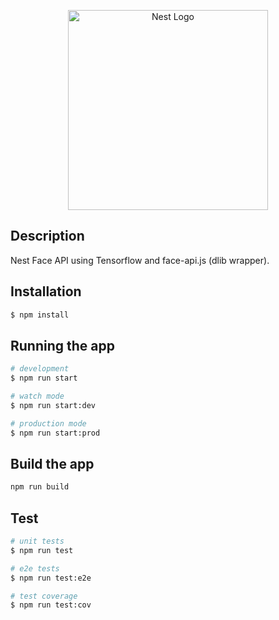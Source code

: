 <p align="center">
  <a href="http://nestjs.com/" target="blank"><img src="https://nestjs.com/img/logo_text.svg" width="320" alt="Nest Logo" /></a>
</p>

## Description

Nest Face API using Tensorflow and face-api.js (dlib wrapper).

## Installation

```bash
$ npm install
```

## Running the app

```bash
# development
$ npm run start

# watch mode
$ npm run start:dev

# production mode
$ npm run start:prod
```

## Build the app
```bash
npm run build
```

## Test

```bash
# unit tests
$ npm run test

# e2e tests
$ npm run test:e2e

# test coverage
$ npm run test:cov
```
